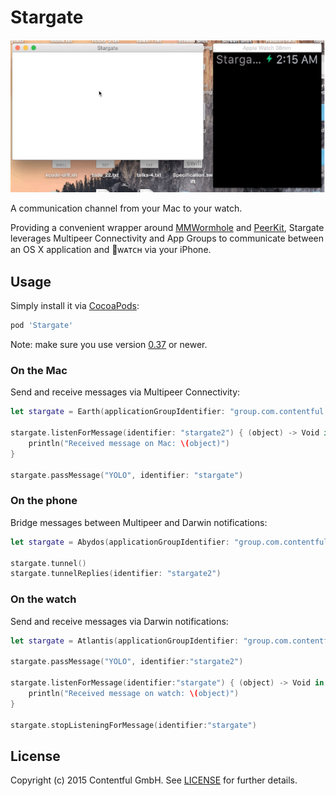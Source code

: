 # Stargate

![](Stargate.gif)

A communication channel from your Mac to your watch.

Providing a convenient wrapper around [MMWormhole][1] and [PeerKit][2],
Stargate leverages Multipeer Connectivity and App Groups to communicate between an
OS X application and ᴡᴀᴛᴄʜ via your iPhone. 

## Usage

Simply install it via [CocoaPods][4]:

```ruby
pod 'Stargate'
```

Note: make sure you use version [0.37][5] or newer.

### On the Mac

Send and receive messages via Multipeer Connectivity:

```swift
let stargate = Earth(applicationGroupIdentifier: "group.com.contentful.Stargate")

stargate.listenForMessage(identifier: "stargate2") { (object) -> Void in
	println("Received message on Mac: \(object)")
}

stargate.passMessage("YOLO", identifier: "stargate")
```

### On the phone

Bridge messages between Multipeer and Darwin notifications:

```swift
let stargate = Abydos(applicationGroupIdentifier: "group.com.contentful.Stargate")
    
stargate.tunnel()
stargate.tunnelReplies(identifier: "stargate2")
```

### On the watch

Send and receive messages via Darwin notifications:

```swift
let stargate = Atlantis(applicationGroupIdentifier: "group.com.contentful.Stargate")

stargate.passMessage("YOLO", identifier:"stargate2")

stargate.listenForMessage(identifier:"stargate") { (object) -> Void in
	println("Received message on watch: \(object)")
}

stargate.stopListeningForMessage(identifier:"stargate")
```

## License

Copyright (c) 2015 Contentful GmbH. See [LICENSE](LICENSE) for further details.


[1]: https://github.com/mutualmobile/MMWormhole
[2]: https://github.com/jpsim/PeerKit
[4]: http://cocoapods.org
[5]: http://blog.cocoapods.org/CocoaPods-0.37/

